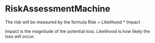 # RiskAssessmentMachine
The risk will be measured by the formula
      Risk = Likelihood * Impact

Impact is the magnitude of the potential loss. Likelihood is how likely the loss will occur. 
